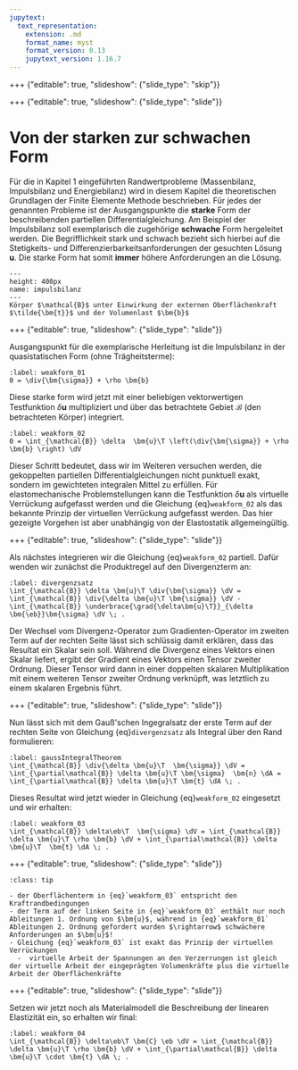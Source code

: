 ```yaml
---
jupytext:
  text_representation:
    extension: .md
    format_name: myst
    format_version: 0.13
    jupytext_version: 1.16.7
---
```


+++ {"editable": true, "slideshow": {"slide_type": "skip"}}


<!-- $
\newcommand{\MtdFull}[1]{\frac{D \, #1}{D \, t}}
\newcommand{\Pd}[2]{\frac{\partial #1}{\partial #2}}
\newcommand{\d}{\text{d} }
\newcommand{\Dd}[2]{\frac{\d #1}{\d #2}}
\newcommand{\dt}[1]{#1 ^{\bullet}}
\newcommand{\dV}{\; \text{d}V}
\newcommand{\dA}{\; \text{d}A}
\newcommand{\dx}{\; \text{ d}x}
\newcommand{\dy}{\; \text{ d}y}
\newcommand{\dz}{\; \text{ d}z}
\newcommand{\dxi}{\; \text{ d}\xi}
\newcommand{\deta}{\; \text{ d}\eta}
\newcommand{\dzeta}{\; \text{ d}\zeta}
\newcommand{\grad}[1]{\text{grad}\left(#1\right)}
\renewcommand{\div}[1]{\text{div} \left(#1\right)}
\newcommand{\td}[1]{\dot{#1}}
\newcommand{\tdd}[1]{\ddot{#1}}
\newcommand{\T}{\rp{T}}
\newcommand{\rp}[1]{^{\text{#1}}}
\newcommand{\rs}[1]{_{\text{#1}}}
\renewcommand{\bm}[1]{\boldsymbol{#1}}
\newcommand{\e}{\epsilon}
\newcommand{\eb}{\bm{\e}}
\newcommand{\s}{\sigma}
\newcommand{\sb}{\bm{\sigma}}
$ -->

+++ {"editable": true, "slideshow": {"slide_type": "slide"}}


# Von der starken zur schwachen Form

Für die in Kapitel 1 eingeführten Randwertprobleme (Massenbilanz, Impulsbilanz und Energiebilanz) wird in diesem Kapitel die theoretischen Grundlagen der Finite Elemente Methode beschrieben. Für jedes der genannten Probleme ist der Ausgangspunkte die **starke** Form der beschreibenden partiellen Differentialgleichung. Am Beispiel der Impulsbilanz soll exemplarisch die zugehörige **schwache** Form hergeleitet werden. Die Begrifflichkeit stark und schwach bezieht sich hierbei auf die Stetigkeits- und Differenzierbarkeitsanforderungen der gesuchten Lösung $\bm{u}$. Die starke Form hat somit **immer** höhere Anforderungen an die Lösung.

```{figure} ../chapter1/images/Impulsbilanz.jpg
---
height: 400px
name: impulsbilanz
---
Körper $\mathcal{B}$ unter Einwirkung der externen Oberflächenkraft $\tilde{\bm{t}}$ und der Volumenlast $\bm{b}$
```

+++ {"editable": true, "slideshow": {"slide_type": "slide"}}


Ausgangspunkt für die exemplarische Herleitung ist die Impulsbilanz in der quasistatischen Form (ohne Trägheitsterme):

```{math}
:label: weakform_01
0 = \div{\bm{\sigma}} + \rho \bm{b} 
```
Diese starke form wird jetzt mit einer beliebigen vektorwertigen Testfunktion $\delta \bm{u}$ multipliziert und über das betrachtete Gebiet $\mathcal{B}$ (den betrachteten Körper) integriert.

```{math}
:label: weakform_02
0 = \int_{\mathcal{B}} \delta  \bm{u}\T \left(\div{\bm{\sigma}} + \rho \bm{b} \right) \dV
```

Dieser Schritt bedeutet, dass wir im Weiteren versuchen werden, die gekoppelten partiellen Differentialgleichungen nicht punktuell exakt, sondern im gewichteten integralen Mittel zu erfüllen. Für elastomechanische Problemstellungen kann die Testfunktion $\delta \bm{u}$ als virtuelle Verrückung aufgefasst werden und die Gleichung {eq}`weakform_02` als das bekannte Prinzip der virtuellen Verrückung aufgefasst werden. Das hier gezeigte Vorgehen ist aber unabhängig von der Elastostatik allgemeingültig.

+++ {"editable": true, "slideshow": {"slide_type": "slide"}}


Als nächstes integrieren wir die Gleichung {eq}`weakform_02` partiell. Dafür wenden wir zunächst die Produktregel auf den Divergenzterm an: 

```{math}
:label: divergenzsatz
\int_{\mathcal{B}} \delta \bm{u}\T \div{\bm{\sigma}} \dV = \int_{\mathcal{B}} \div{\delta \bm{u}\T \bm{\sigma}} \dV -\int_{\mathcal{B}} \underbrace{\grad{\delta\bm{u}\T}}_{\delta \bm{\eb}}\bm{\sigma} \dV \; . 
```

Der Wechsel vom Divergenz-Operator zum Gradienten-Operator im zweiten Term auf der rechten Seite lässt sich schlüssig damit erklären, dass das Resultat ein Skalar sein soll. Während die Divergenz eines Vektors einen Skalar liefert, ergibt der Gradient eines Vektors einen Tensor zweiter Ordnung. Dieser Tensor wird dann in einer doppelten skalaren Multiplikation mit einem weiteren Tensor zweiter Ordnung verknüpft, was letztlich zu einem skalaren Ergebnis führt.

+++ {"editable": true, "slideshow": {"slide_type": "slide"}}


Nun lässt sich mit dem Gauß'schen Ingegralsatz der erste Term auf der rechten Seite von Gleichung {eq}`divergenzsatz` als Integral über den Rand formulieren:

```{math}
:label: gaussIntegralTheorem
\int_{\mathcal{B}} \div{\delta \bm{u}\T  \bm{\sigma}} \dV = \int_{\partial\mathcal{B}} \delta \bm{u}\T \bm{\sigma}  \bm{n} \dA = \int_{\partial\mathcal{B}} \delta \bm{u}\T \bm{t} \dA \; . 
```

Dieses Resultat wird jetzt wieder in Gleichung {eq}`weakform_02` eingesetzt und wir erhalten:

```{math}
:label: weakform_03
\int_{\mathcal{B}} \delta\eb\T  \bm{\sigma} \dV = \int_{\mathcal{B}} \delta \bm{u}\T \rho \bm{b} \dV + \int_{\partial\mathcal{B}} \delta \bm{u}\T  \bm{t} \dA \; .
```
+++ {"editable": true, "slideshow": {"slide_type": "slide"}}

```{admonition} Was haben wir damit erreicht?
:class: tip

- der Oberflächenterm in {eq}`weakform_03` entspricht den Kraftrandbedingungen 
- der Term auf der linken Seite in {eq}`weakform_03` enthält nur noch Ableitungen 1. Ordnung von $\bm{u}$, während in {eq}`weakform_01` Ableitungen 2. Ordnung gefordert wurden $\rightarrow$ schwächere Anforderungen an $\bm{u}$!
- Gleichung {eq}`weakform_03` ist exakt das Prinzip der virtuellen Verrückungen
  -  virtuelle Arbeit der Spannungen an den Verzerrungen ist gleich der virtuelle Arbeit der eingeprägten Volumenkräfte plus die virtuelle Arbeit der Oberflächenkräfte
```

+++ {"editable": true, "slideshow": {"slide_type": "slide"}}


Setzen wir jetzt noch als Materialmodell die Beschreibung der linearen Elastizität ein, so erhalten wir final:

```{math}
:label: weakform_04
\int_{\mathcal{B}} \delta\eb\T \bm{C} \eb \dV = \int_{\mathcal{B}} \delta \bm{u}\T \rho \bm{b} \dV + \int_{\partial\mathcal{B}} \delta \bm{u}\T \cdot \bm{t} \dA \; .
```